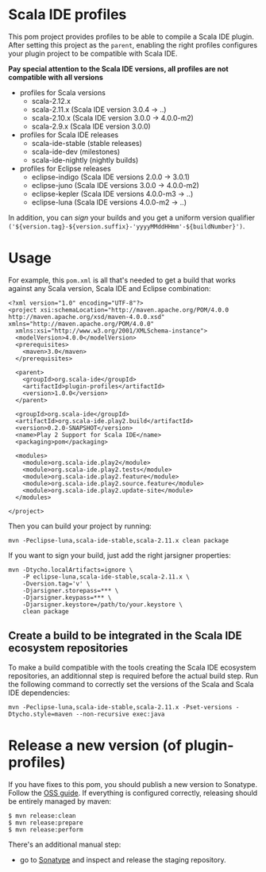 # Scala IDE profiles

This pom project provides profiles to be able to compile a Scala IDE plugin. After setting this project as the `parent`, enabling the right profiles configures your plugin project to be compatible with Scala IDE.

**Pay special attention to the Scala IDE versions, all profiles are not compatible with all versions**

* profiles for Scala versions
    * scala-2.12.x
    * scala-2.11.x (Scala IDE version 3.0.4 -> ..)
    * scala-2.10.x (Scala IDE version 3.0.0 -> 4.0.0-m2)
    * scala-2.9.x (Scala IDE version 3.0.0)
* profiles for Scala IDE releases
  * scala-ide-stable (stable releases)
  * scala-ide-dev (milestones)
  * scala-ide-nightly (nightly builds)
* profiles for Eclipse releases
  * eclipse-indigo (Scala IDE versions 2.0.0 -> 3.0.1)
  * eclipse-juno (Scala IDE versions 3.0.0 -> 4.0.0-m2)
  * eclipse-kepler (Scala IDE versions 4.0.0-m3 -> ..)
  * eclipse-luna (Scala IDE versions 4.0.0-m2 -> ..)

In addition, you can *sign* your builds and you get a uniform version qualifier `('${version.tag}-${version.suffix}-'yyyyMMddHHmm'-${buildNumber}')`.

# Usage

For example, this `pom.xml` is all that's needed to get a build that works against any Scala version, Scala IDE and Eclipse combination:

    <?xml version="1.0" encoding="UTF-8"?>
    <project xsi:schemaLocation="http://maven.apache.org/POM/4.0.0 http://maven.apache.org/xsd/maven-4.0.0.xsd" xmlns="http://maven.apache.org/POM/4.0.0"
      xmlns:xsi="http://www.w3.org/2001/XMLSchema-instance">
      <modelVersion>4.0.0</modelVersion>
      <prerequisites>
        <maven>3.0</maven>
      </prerequisites>

      <parent>
        <groupId>org.scala-ide</groupId>
        <artifactId>plugin-profiles</artifactId>
        <version>1.0.0</version>
      </parent>

      <groupId>org.scala-ide</groupId>
      <artifactId>org.scala-ide.play2.build</artifactId>
      <version>0.2.0-SNAPSHOT</version>
      <name>Play 2 Support for Scala IDE</name>
      <packaging>pom</packaging>

      <modules>
        <module>org.scala-ide.play2</module>
        <module>org.scala-ide.play2.tests</module>
        <module>org.scala-ide.play2.feature</module>
        <module>org.scala-ide.play2.source.feature</module>
        <module>org.scala-ide.play2.update-site</module>
      </modules>

    </project>

Then you can build your project by running:

```
mvn -Peclipse-luna,scala-ide-stable,scala-2.11.x clean package
```

If you want to sign your build, just add the right jarsigner properties:

```
mvn -Dtycho.localArtifacts=ignore \
    -P eclipse-luna,scala-ide-stable,scala-2.11.x \
    -Dversion.tag='v' \
    -Djarsigner.storepass=*** \
    -Djarsigner.keypass=*** \
    -Djarsigner.keystore=/path/to/your.keystore \
    clean package
```
## Create a build to be integrated in the Scala IDE ecosystem repositories

To make a build compatible with the tools creating the Scala IDE ecosystem repositories, an additionnal step is required before the actual build step. Run the following command to correctly set the versions of the Scala and Scala IDE dependencies:

```
mvn -Peclipse-luna,scala-ide-stable,scala-2.11.x -Pset-versions -Dtycho.style=maven --non-recursive exec:java

```

# Release a new version (of plugin-profiles)

If you have fixes to this pom, you should publish a new version to
Sonatype. Follow the
[OSS guide](http://central.sonatype.org/pages/ossrh-guide.html). If
everything is configured correctly, releasing should be entirely
managed by maven:

```
$ mvn release:clean
$ mvn release:prepare
$ mvn release:perform
```

There's an additional manual step:

- go to [Sonatype](http://central.sonatype.org/pages/releasing-the-deployment.html) and inspect and release the staging repository.
